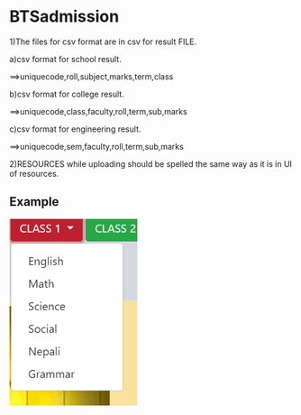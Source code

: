 # BTSadmission

1)The files for csv format are in csv for result FILE.

a)csv format for school result.

==>uniquecode,roll,subject,marks,term,class

b)csv format for college result.

==>uniquecode,class,faculty,roll,term,sub,marks

c)csv format for engineering result.

==>uniquecode,sem,faculty,roll,term,sub,marks	



2)RESOURCES while uploading should be spelled the same way as it is in UI of resources.

## Example
![](piccc.PNG)
